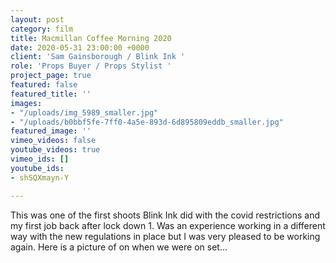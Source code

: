 ```yaml
---
layout: post
category: film
title: Macmillan Coffee Morning 2020
date: 2020-05-31 23:00:00 +0000
client: 'Sam Gainsborough / Blink Ink '
role: 'Props Buyer / Props Stylist '
project_page: true
featured: false
featured_title: ''
images:
- "/uploads/img_5989_smaller.jpg"
- "/uploads/b0bbf5fe-7ff0-4a5e-893d-6d895809eddb_smaller.jpg"
featured_image: ''
vimeo_videos: false
youtube_videos: true
vimeo_ids: []
youtube_ids:
- shSQXmayn-Y

---
```

This was one of the first shoots Blink Ink did with the covid restrictions and my first job back after lock down 1. Was an experience working in a different way with the new regulations in place but I was very pleased to be working again. Here is a picture of on when we were on set... 